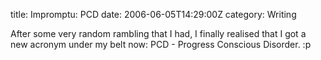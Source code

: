 title: Impromptu: PCD
date: 2006-06-05T14:29:00Z
category: Writing

After some very random rambling that I had, I finally realised that I got a new acronym under my belt now: PCD - Progress Conscious Disorder. :p
